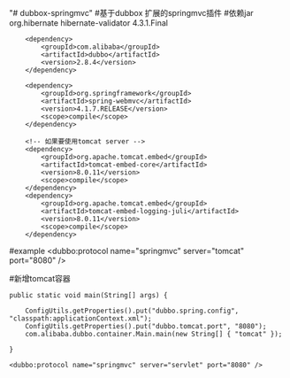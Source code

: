 "# dubbox-springmvc" 
#基于dubbox 扩展的springmvc插件
#依赖jar
		<dependency>
			<groupId>org.hibernate</groupId>
			<artifactId>hibernate-validator</artifactId>
			<version>4.3.1.Final</version>
		</dependency>
		
		<dependency>
			<groupId>com.alibaba</groupId>
			<artifactId>dubbo</artifactId>
			<version>2.8.4</version>
		</dependency>
		
		<dependency>
			<groupId>org.springframework</groupId>
			<artifactId>spring-webmvc</artifactId>
			<version>4.1.7.RELEASE</version>
			<scope>compile</scope>
		</dependency>
		
		<!-- 如果要使用tomcat server -->
		<dependency>
			<groupId>org.apache.tomcat.embed</groupId>
			<artifactId>tomcat-embed-core</artifactId>
			<version>8.0.11</version>
			<scope>compile</scope>
		</dependency>
		<dependency>
			<groupId>org.apache.tomcat.embed</groupId>
			<artifactId>tomcat-embed-logging-juli</artifactId>
			<version>8.0.11</version>
			<scope>compile</scope>
		</dependency>

#example
	<dubbo:protocol name="springmvc" server="tomcat" port="8080" />
	
#新增tomcat容器

	public static void main(String[] args) {

		ConfigUtils.getProperties().put("dubbo.spring.config", "classpath:applicationContext.xml");
		ConfigUtils.getProperties().put("dubbo.tomcat.port", "8080");
		com.alibaba.dubbo.container.Main.main(new String[] { "tomcat" });

	}
	
	<dubbo:protocol name="springmvc" server="servlet" port="8080" />